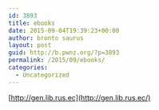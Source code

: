 ```yaml
---
id: 3893
title: ebooks
date: 2015-09-04T19:39:23+00:00
author: bronto saurus
layout: post
guid: http://b.pwnz.org/?p=3893
permalink: /2015/09/ebooks/
categories:
  - Uncategorized
---
```

[http://gen.lib.rus.ec](http://gen.lib.rus.ec/)